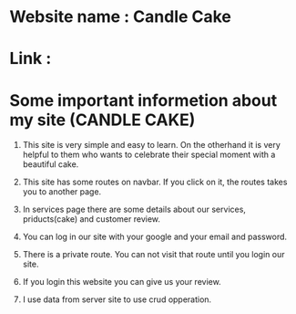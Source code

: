 # Website name : Candle Cake
# Link : 

# Some important informetion about my site (CANDLE CAKE)

1. This site is very simple and easy to learn. On the otherhand it is very helpful to them who wants to celebrate their special moment with a beautiful cake.

2. This site has some routes on navbar. If you click on it, the routes takes you to another page.

3. In services page there are some details about our services, priducts(cake) and customer review.

4. You can log in our site with your google and  your email and password.

5. There is a private route. You can not visit that route until you login our site.

6. If you login this website you can give us your review.

7. I use data from server site to use crud opperation.